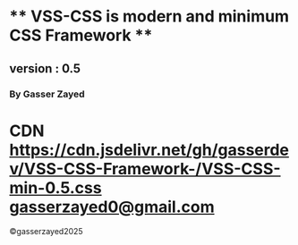 # ** VSS-CSS is modern and minimum CSS Framework **
## version : 0.5
### By Gasser Zayed
CDN https://cdn.jsdelivr.net/gh/gasserdev/VSS-CSS-Framework-/VSS-CSS-min-0.5.css
gasserzayed0@gmail.com
=====================
©gasserzayed2025
